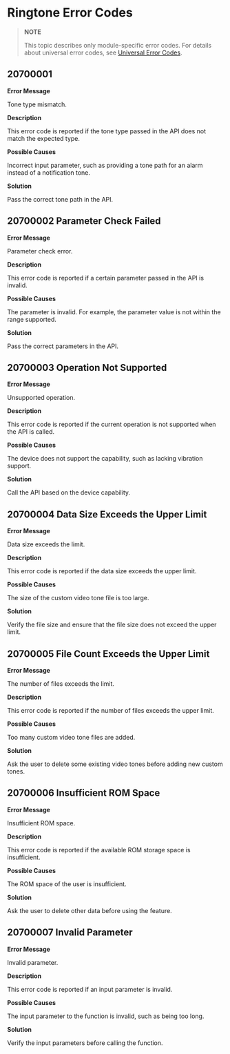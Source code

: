 # Ringtone Error Codes
<!--Kit: Audio Kit-->
<!--Subsystem: Multimedia-->
<!--Owner: @songshenke-->
<!--Designer: @caixuejiang; @hao-liangfei; @zhanganxiang-->
<!--Tester: @Filger-->
<!--Adviser: @w_Machine_cc-->

> **NOTE**
>
> This topic describes only module-specific error codes. For details about universal error codes, see [Universal Error Codes](../errorcode-universal.md).

## 20700001

**Error Message**

Tone type mismatch.

**Description**

This error code is reported if the tone type passed in the API does not match the expected type.

**Possible Causes**

Incorrect input parameter, such as providing a tone path for an alarm instead of a notification tone.

**Solution**

Pass the correct tone path in the API.

## 20700002 Parameter Check Failed

**Error Message**

Parameter check error.

**Description**

This error code is reported if a certain parameter passed in the API is invalid.

**Possible Causes**

The parameter is invalid. For example, the parameter value is not within the range supported.

**Solution**

Pass the correct parameters in the API.

## 20700003 Operation Not Supported

**Error Message**

Unsupported operation.

**Description**

This error code is reported if the current operation is not supported when the API is called.

**Possible Causes**

The device does not support the capability, such as lacking vibration support.

**Solution**

Call the API based on the device capability.

## 20700004 Data Size Exceeds the Upper Limit

**Error Message**

Data size exceeds the limit.

**Description**

This error code is reported if the data size exceeds the upper limit.

**Possible Causes**

The size of the custom video tone file is too large.

**Solution**

Verify the file size and ensure that the file size does not exceed the upper limit.

## 20700005 File Count Exceeds the Upper Limit

**Error Message**

The number of files exceeds the limit.

**Description**

This error code is reported if the number of files exceeds the upper limit.

**Possible Causes**

Too many custom video tone files are added.

**Solution**

Ask the user to delete some existing video tones before adding new custom tones.

## 20700006 Insufficient ROM Space

**Error Message**

Insufficient ROM space.

**Description**

This error code is reported if the available ROM storage space is insufficient.

**Possible Causes**

The ROM space of the user is insufficient.

**Solution**

Ask the user to delete other data before using the feature.

## 20700007 Invalid Parameter

**Error Message**

Invalid parameter.

**Description**

This error code is reported if an input parameter is invalid.

**Possible Causes**

The input parameter to the function is invalid, such as being too long.

**Solution**

Verify the input parameters before calling the function.
